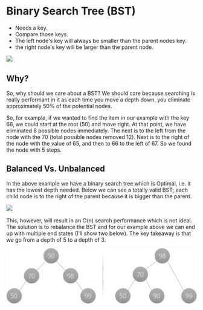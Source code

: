 # Binary Search Tree (BST)
<ul>
    <li>Needs a key.</li>
    <li>Compare those keys.</li>
    <li>The left node's key will always be smaller than the parent nodes key.</li>
    <li>the right node's key will be larger than the parent node.</li>
</ul>

<image src="./images/bst.png" />


## Why?
So, why should we care about a BST? We should care because searching is really performant in it as each time you move a depth down, you eliminate approximately 50% of the potential nodes.

So, for example, if we wanted to find the item in our example with the key 66, we could start at the root (50) and move right. At that point, we have eliminated 8 possible nodes immediately. The next is to the left from the node with the 70 (total possible nodes removed 12). Next is to the right of the node with the value of 65, and then to 66 to the left of 67. So we found the node with 5 steps.


## Balanced Vs. Unbalanced
In the above example we have a binary search tree which is Optimal, i.e. it has the lowest depth needed. Below we can see a totally valid BST; each child node is to the right of the parent because it is bigger than the parent.

<image src="./images/unbalanced.png" />

This, however, will result in an O(n) search performance which is not ideal. The solution is to rebalance the BST and for our example above we can end up with multiple end states (I'll show two below). The key takeaway is that we go from a depth of 5 to a depth of 3.


<img src="./images/balanced.png" />
